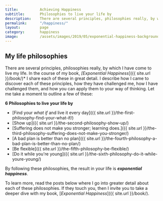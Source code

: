 ```yaml
---
title:			Achieving Happiness
subtitle:		Philosophies to live your life by
description:	There are several principles, philosophies really, by which I have come to live my life. By following these philosophies, the result in your life is Exponential Happiness.
permalink:		"/happiness/"
layout:			page
category:		happiness
image:			/assets/images/2019/05/exponential-happiness-background.jpg
---
```



## My life philosophies 

There are several principles, philosophies really, by which I have come to live my life. In the course of my book, *[Exponential Happiness*]({{ site.url }}/book/)* I share each of these in great detail. I describe how I came to discover each of these principles, how they have challenged me, how I have challenged them, and how you can apply them to your way of thinking. Let me take a moment to outline a few of these:

**6 Philosophies to live your life by**
- [Find your *what if* and live it every day]({{ site.url }}/the-first-philosophy-find-your-what-if/)
- [Show up]({{ site.url }}/the-second-philosophy-show-up/)
- [Suffering does not make you stronger; learning does.]({{ site.url }}/the-third-philosophy-suffering-does-not-make-you-stronger/)
- [A bad plan is better than no plan]({{ site.url }}/the-fourth-philosophy-a-bad-plan-is-better-than-no-plan/)
- [Be flexible]({{ site.url }}/the-fifth-philosophy-be-flexible/)
- [Do it while you're young]({{ site.url }}/the-sixth-philosophy-do-it-while-youre-young/)

By following these philosophies, the result in your life is ***exponential happiness***.

To learn more, read the posts below where I go into greater detail about each of these philosophies. If they touch you, then I invite you to take a deeper dive with my book, [*Exponential Happiness*]({{ site.url }}/book/).